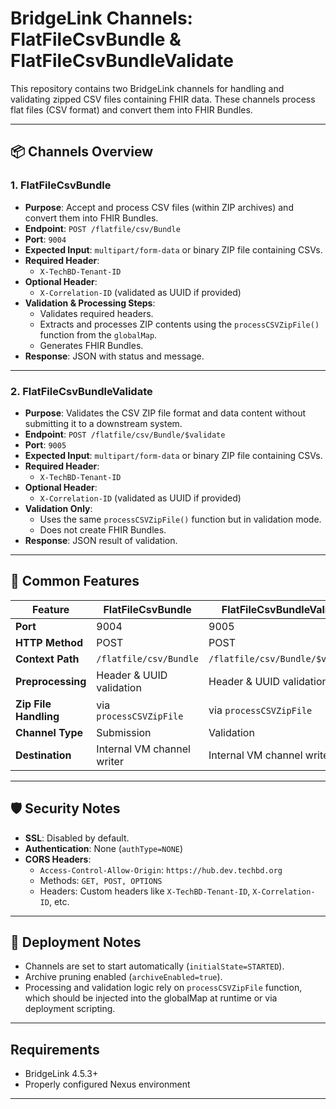 # BridgeLink Channels: FlatFileCsvBundle & FlatFileCsvBundleValidate

This repository contains two BridgeLink channels for handling and validating zipped CSV files containing FHIR data. These channels process flat files (CSV format) and convert them into FHIR Bundles.

---

## 📦 Channels Overview

### 1. **FlatFileCsvBundle**
- **Purpose**: Accept and process CSV files (within ZIP archives) and convert them into FHIR Bundles.
- **Endpoint**: `POST /flatfile/csv/Bundle`
- **Port**: `9004`
- **Expected Input**: `multipart/form-data` or binary ZIP file containing CSVs.
- **Required Header**:
  - `X-TechBD-Tenant-ID`
- **Optional Header**:
  - `X-Correlation-ID` (validated as UUID if provided)
- **Validation & Processing Steps**:
  - Validates required headers.
  - Extracts and processes ZIP contents using the `processCSVZipFile()` function from the `globalMap`.
  - Generates FHIR Bundles.
- **Response**: JSON with status and message.

---

### 2. **FlatFileCsvBundleValidate**
- **Purpose**: Validates the CSV ZIP file format and data content without submitting it to a downstream system.
- **Endpoint**: `POST /flatfile/csv/Bundle/$validate`
- **Port**: `9005`
- **Expected Input**: `multipart/form-data` or binary ZIP file containing CSVs.
- **Required Header**:
  - `X-TechBD-Tenant-ID`
- **Optional Header**:
  - `X-Correlation-ID` (validated as UUID if provided)
- **Validation Only**:
  - Uses the same `processCSVZipFile()` function but in validation mode.
  - Does not create FHIR Bundles.
- **Response**: JSON result of validation.

---

## 🔧 Common Features

| Feature | FlatFileCsvBundle | FlatFileCsvBundleValidate |
|--------|--------------------|----------------------------|
| **Port** | 9004 | 9005 |
| **HTTP Method** | POST | POST |
| **Context Path** | `/flatfile/csv/Bundle` | `/flatfile/csv/Bundle/$validate` |
| **Preprocessing** | Header & UUID validation | Header & UUID validation |
| **Zip File Handling** | via `processCSVZipFile` | via `processCSVZipFile` |
| **Channel Type** | Submission | Validation |
| **Destination** | Internal VM channel writer | Internal VM channel writer |

---

## 🛡 Security Notes

- **SSL**: Disabled by default.
- **Authentication**: None (`authType=NONE`)
- **CORS Headers**:
  - `Access-Control-Allow-Origin`: `https://hub.dev.techbd.org`
  - Methods: `GET, POST, OPTIONS`
  - Headers: Custom headers like `X-TechBD-Tenant-ID`, `X-Correlation-ID`, etc.

---

## 🚀 Deployment Notes

- Channels are set to start automatically (`initialState=STARTED`).
- Archive pruning enabled (`archiveEnabled=true`).
- Processing and validation logic rely on `processCSVZipFile` function, which should be injected into the globalMap at runtime or via deployment scripting.

---

## Requirements

- BridgeLink 4.5.3+
- Properly configured Nexus environment

---
